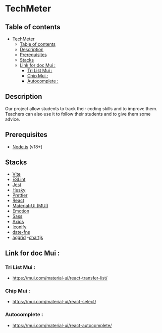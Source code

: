 # TechMeter

## Table of contents

- [TechMeter](#techmeter)
  - [Table of contents](#table-of-contents)
  - [Description](#description)
  - [Prerequisites](#prerequisites)
  - [Stacks](#stacks)
  - [Link for doc Mui :](#link-for-doc-mui-)
    - [Tri List Mui :](#tri-list-mui-)
    - [Chip Mui :](#chip-mui-)
    - [Autocomplete :](#autocomplete-)


## Description

Our project allow students to track their coding skills and to improve them.
Teachers can also use it to follow their students and to give them some advice.

## Prerequisites

- [Node.js](https://nodejs.org/en/) (v18+)

## Stacks

- [Vite](https://vitejs.dev/)
- [ESLint](https://eslint.org/)
- [Jest](https://jestjs.io/)
- [Husky](https://typicode.github.io/husky/#/)
- [Prettier](https://prettier.io/)
- [React](https://reactjs.org/)
- [Material-UI (MUI)](https://mui.com/)
- [Emotion](https://emotion.sh/docs/introduction)
- [Sass](https://sass-lang.com/)
- [Axios](https://axios-http.com/)
- [Iconify](https://iconify.design/)
- [date-fns](https://date-fns.org/)
- [aggrid](https://www.ag-grid.com/)
-[chartjs](https://www.chartjs.org/)

## Link for doc Mui : 

### Tri List Mui :

- https://mui.com/material-ui/react-transfer-list/

### Chip Mui :

- https://mui.com/material-ui/react-select/
### Autocomplete :

- https://mui.com/material-ui/react-autocomplete/
